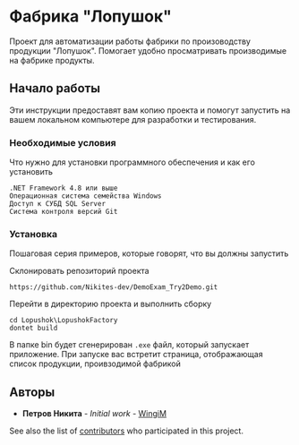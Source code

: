 # Фабрика "Лопушок"

Проект для автоматизации работы фабрики по произоводству продукции "Лопушок".
Помогает удобно просматривать производимые на фабрике продукты.

## Начало работы

Эти инструкции предоставят вам копию проекта и помогут запустить на вашем локальном компьютере для разработки и
тестирования.

### Необходимые условия

Что нужно для установки программного обеспечения и как его установить

```
.NET Framework 4.8 или выше
Операционная система семейства Windows
Доступ к СУБД SQL Server
Система контроля версий Git
```

### Установка

Пошаговая серия примеров, которые говорят, что вы должны запустить

Склонировать репозиторий проекта

```
https://github.com/Nikites-dev/DemoExam_Try2Demo.git
```

Перейти в директорию проекта и выполнить сборку

```
cd Lopushok\LopushokFactory
dontet build
```

В папке bin будет сгенерирован `.exe` файл, который запускает приложение.
При запуске вас встретит страница, отображающая список продукции, проивзодимой фабрикой

## Авторы

* **Петров Никита** - *Initial work* - [WingiM](https://github.com/Nikites-dev)

See also the list of [contributors](https://github.com/Nikites-dev/DemoExam_Try2Demo/contributors) who participated in this project.